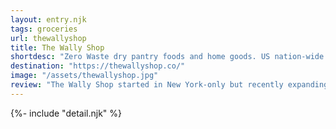 ```yaml
---
layout: entry.njk
tags: groceries
url: thewallyshop
title: The Wally Shop
shortdesc: "Zero Waste dry pantry foods and home goods. US nation-wide."
destination: "https://thewallyshop.co/"
image: "/assets/thewallyshop.jpg"
review: "The Wally Shop started in New York-only but recently expanding to Nation-wide US. They sell a large variety of dry pantry goods in returnable glass jars. Note that we don't like that you have to sign-up just to see inventory, but it's probably worth it in the long run."
---
```


{%- include "detail.njk" %}

